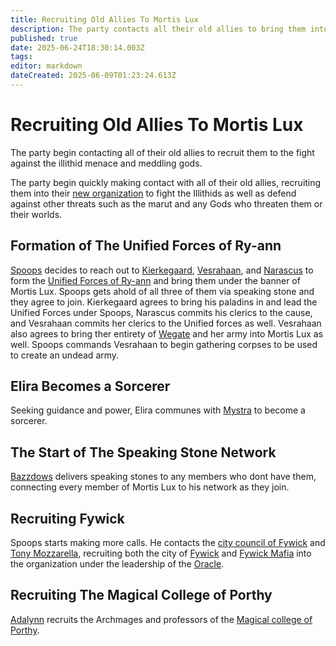 ```yaml
---
title: Recruiting Old Allies To Mortis Lux
description: The party contacts all their old allies to bring them into the fold against the Illithid threat and deific interference 
published: true
date: 2025-06-24T18:30:14.003Z
tags: 
editor: markdown
dateCreated: 2025-06-09T01:23:24.613Z
---
```


# Recruiting Old Allies To Mortis Lux
The party begin contacting all of their old allies to recruit them to the fight against the illithid menace and meddling gods.

The party begin quickly making contact with all of their old allies, recruiting them into their [new organization](/organizations/mortis-lux) to fight the Illithids as well as defend against other threats such as the marut and any Gods who threaten them or their worlds. 

## Formation of The Unified Forces of Ry-ann
[Spoops](/characters/spoops) decides to reach out to [Kierkegaard](/characters/kierkegaard), [Vesrahaan](/characters/vesrahaan), and [Narascus](/characters/Narascus) to form the [Unified Forces of Ry-ann](/organizations/unified-forces-of-spoops) and bring them under the banner of Mortis Lux. Spoops gets ahold of all three of them via speaking stone and they agree to join. Kierkegaard agrees to bring his paladins in and lead the Unified Forces under Spoops, Narascus commits his clerics to the cause, and Vesrahaan commits her clerics to the Unified forces as well. Vesrahaan also agrees to bring ther entirety of [Wegate](/locations/Mardun/Wegate) and her army into Mortis Lux as well. Spoops commands Vesrahaan to begin gathering corpses to be used to create an undead army. 


## Elira Becomes a Sorcerer
Seeking guidance and power, Elira communes with [Mystra](/characters/mystra) to become a sorcerer.


## The Start of The Speaking Stone Network
[Bazzdows](/characters/bazzdos) delivers speaking stones to any members who dont have them, connecting every member of Mortis Lux to his network as they join.


## Recruiting Fywick
Spoops starts making more calls. He contacts the [city council of Fywick](/organizations/fywick-city-council) and [Tony Mozzarella](/characters/Tony-Mozzarella), recruiting both the city of [Fywick](/locations/Mardun/Fywick) and [Fywick Mafia](/organizations/fywick-mafia) into the organization under the leadership of the [Oracle](/characters/oracle-of-fywick). 


## Recruiting The Magical College of Porthy
[Adalynn](/characters/adalynn) recruits the Archmages and professors of the [Magical college of Porthy](/locations/Ereriad/magical-college-of-porthy).